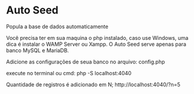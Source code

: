 # Auto Seed
Popula a base de dados automaticamente

Você precisa ter em sua maquina o php instalado, caso use Windows, uma dica é instalar o WAMP Server ou Xampp.
O Auto Seed serve apenas para banco MySQL e MariaDB.

Adicione as configurações de seua banco no arquivo: config.php

execute no terminal ou cmd: php -S localhost:4040

Quantidade de registros é adicionado em N;
http://localhost:4040/?n=5
